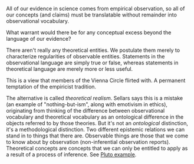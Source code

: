 
All of our evidence in science comes from empirical observation, so all of our 
concepts (and claims) must be translatable without remainder into observational 
vocabulary.

What warrant would there be for any conceptual excess beyond the language of our 
evidence?

There aren't really any theoretical entities. We postulate them merely to 
characterize regularities of observable entities. Statements in the 
observational language are simply true or false, whereas statements in 
theoretical language are merely more or less useful.

This is a view that members of the Vienna Circle flirted with. A permanent 
temptation of the empiricist tradition.

The alternative is called *theoretical realism*. Sellars says this is a mistake 
(an example of "nothing-but-ism", along with emotivism in ethics), originating 
from thinking of the difference between observational vocabulary and theoretical 
vocabulary as an ontological difference in the objects referred to by those 
theories. But it's not an *ontological* distinction, it's a methodological 
distinction. Two different epistemic relations we can stand in to things that 
there are. Observable things are those that we come to know about by observation 
(non-inferential observation reports). Theoretical concepts are concepts that
we can only be entitled to apply as a result of a process of inference. See 
[Pluto example](/docs/phil/situations/pluto.qmd).
